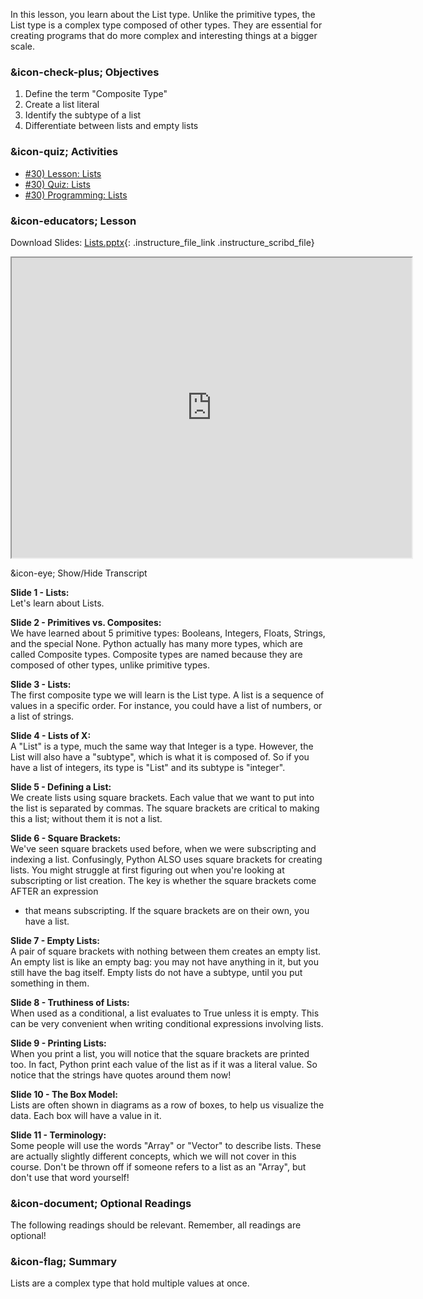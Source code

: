 In this lesson, you learn about the List type. Unlike the primitive types, the
List type is a complex type composed of other types. They are essential for
creating programs that do more complex and interesting things at a bigger
scale.

###  &icon-check-plus; Objectives

  1. Define the term "Composite Type"
  2. Create a list literal
  3. Identify the subtype of a list
  4. Differentiate between lists and empty lists

###  &icon-quiz; Activities

  * [#30) Lesson: Lists](#video)
  * [#30) Quiz: Lists](https://vt.instructure.com/courses/66476/assignments/356651)
  * [#30) Programming: Lists](https://vt.instructure.com/courses/66476/assignments/356672)

###  &icon-educators; Lesson

Download Slides:
[Lists.pptx](https://vt.instructure.com/courses/66476/files/5919836/download?verifier=5SyG5lkVnt1b0sqp1jt1U98bchu4aNmFezJ1R6LB&wrap=1
"Lists.pptx" ){: .instructure_file_link .instructure_scribd_file}

<iframe height="150" width="300" style="width: 640px; height: 480px;"
webkitallowfullscreen="webkitallowfullscreen" title="Lists"
mozallowfullscreen="mozallowfullscreen"
src="https://www.youtube.com/embed/rgDYuhqXtjM?feature=oembed&rel=0"
allowfullscreen="allowfullscreen"></iframe>

&icon-eye; Show/Hide Transcript

**Slide 1 - Lists:**  
Let's learn about Lists.

**Slide 2 - Primitives vs. Composites:**  
We have learned about 5 primitive types: Booleans, Integers, Floats, Strings,
and the special None. Python actually has many more types, which are called
Composite types. Composite types are named because they are composed of other
types, unlike primitive types.

**Slide 3 - Lists:**  
The first composite type we will learn is the List type. A list is a sequence
of values in a specific order. For instance, you could have a list of numbers,
or a list of strings.

**Slide 4 - Lists of X:**  
A "List" is a type, much the same way that Integer is a type. However, the
List will also have a "subtype", which is what it is composed of. So if you
have a list of integers, its type is "List" and its subtype is "integer".

**Slide 5 - Defining a List:**  
We create lists using square brackets. Each value that we want to put into the
list is separated by commas. The square brackets are critical to making this a
list; without them it is not a list.

**Slide 6 - Square Brackets:**  
We've seen square brackets used before, when we were subscripting and indexing
a list. Confusingly, Python ALSO uses square brackets for creating lists. You
might struggle at first figuring out when you're looking at subscripting or
list creation. The key is whether the square brackets come AFTER an expression
- that means subscripting. If the square brackets are on their own, you have a
list.

**Slide 7 - Empty Lists:**  
A pair of square brackets with nothing between them creates an empty list. An
empty list is like an empty bag: you may not have anything in it, but you
still have the bag itself. Empty lists do not have a subtype, until you put
something in them.

**Slide 8 - Truthiness of Lists:**  
When used as a conditional, a list evaluates to True unless it is empty. This
can be very convenient when writing conditional expressions involving lists.

**Slide 9 - Printing Lists:**  
When you print a list, you will notice that the square brackets are printed
too. In fact, Python print each value of the list as if it was a literal
value. So notice that the strings have quotes around them now!

**Slide 10 - The Box Model:**  
Lists are often shown in diagrams as a row of boxes, to help us visualize the
data. Each box will have a value in it.

**Slide 11 - Terminology:**  
Some people will use the words "Array" or "Vector" to describe lists. These
are actually slightly different concepts, which we will not cover in this
course. Don't be thrown off if someone refers to a list as an "Array", but
don't use that word yourself!

###  &icon-document; Optional Readings

The following readings should be relevant. Remember, all readings are
optional!

###  &icon-flag; Summary

Lists are a complex type that hold multiple values at once.